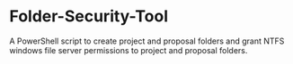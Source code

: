 # Folder-Security-Tool
A PowerShell script to create project and proposal folders and grant NTFS windows file server permissions to project and proposal folders.
